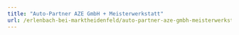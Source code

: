 ```yaml
---
title: "Auto-Partner AZE GmbH + Meisterwerkstatt"
url: /erlenbach-bei-marktheidenfeld/auto-partner-aze-gmbh-meisterwerkstatt/
---
```

